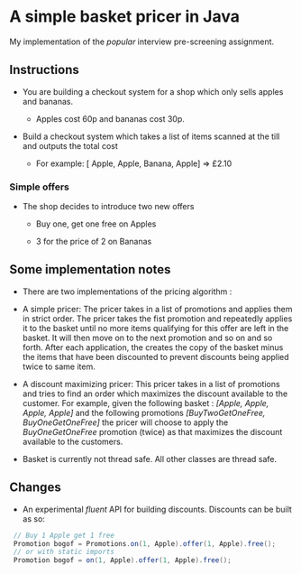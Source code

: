 # A simple basket pricer in Java

My implementation of the *popular* interview pre-screening assignment.

## Instructions

- You are building a checkout system for a shop which only sells apples and bananas.

  - Apples cost 60p and bananas cost 30p.

- Build a checkout system which takes a list of items scanned at the till and outputs the total cost

   - For example: [ Apple, Apple, Banana, Apple] => £2.10


### Simple offers

- The shop decides to introduce two new offers

  - Buy one, get one free on Apples

  - 3 for the price of 2 on Bananas


## Some implementation notes

- There are two implementations of the pricing algorithm :
 
 - A simple pricer: The pricer takes in a list of promotions and applies them in strict order. The pricer takes the fist promotion
   and repeatedly applies it to the basket until no more items qualifying for this offer are left in the basket. It will then move on to the next promotion and so on and so forth. After each application, the creates the copy of the basket minus the items that have been discounted to prevent discounts being applied twice to same item. 
 
 - A discount maximizing pricer: This pricer takes in a list of promotions and tries to find an order which maximizes the discount available to the customer.
For example, given the following basket : *[Apple, Apple, Apple, Apple]* and the following promotions *[BuyTwoGetOneFree, BuyOneGetOneFree]* the pricer will choose to apply the *BuyOneGetOneFree* promotion (twice) as that maximizes the discount available to the customers.
 
- Basket is currently not thread safe. All other classes are thread safe.

## Changes
- An experimental *fluent* API for building discounts. Discounts can be built as so:
```java
 // Buy 1 Apple get 1 free
 Promotion bogof = Promotions.on(1, Apple).offer(1, Apple).free();
 // or with static imports
 Promotion bogof = on(1, Apple).offer(1, Apple).free();
```


